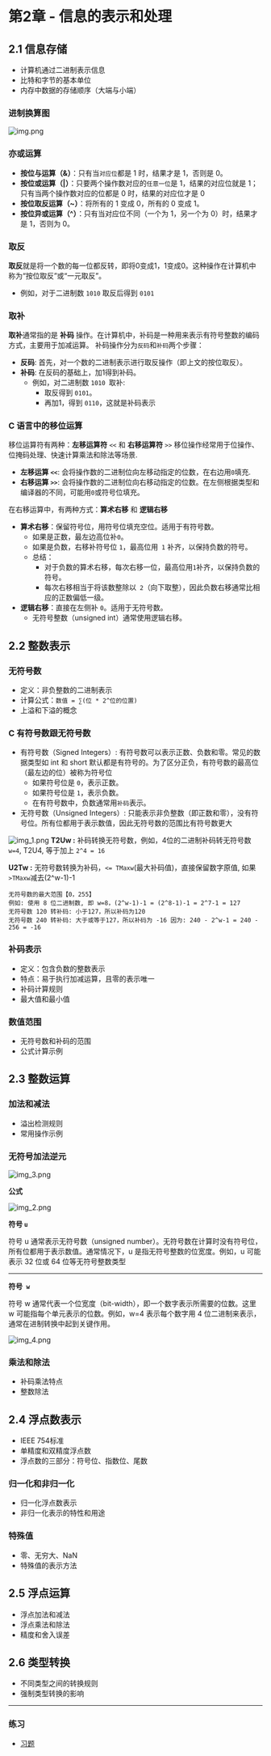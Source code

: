 # 第2章 - 信息的表示和处理

## 2.1 信息存储
- 计算机通过二进制表示信息
- 比特和字节的基本单位
- 内存中数据的存储顺序（大端与小端）

### 进制换算图
![img.png](img.png)

### 亦或运算
- **按位与运算（&）**：只有当`对应位`都是 1 时，结果才是 1，否则是 0。
- **按位或运算（|）**：只要两个操作数对应的`任意一位`是 1，结果的对应位就是 1；只有当两个操作数对应的位都是 0 时，结果的对应位才是 0
- **按位取反运算（~）**：将所有的 1 变成 0，所有的 0 变成 1。
- **按位异或运算（^）**：只有当对应位不同（一个为 1，另一个为 0）时，结果才是 1，否则为 0。

### 取反
**取反**就是将一个数的每一位都反转，即将0变成1，1变成0。这种操作在计算机中称为“按位取反”或“一元取反”。
- 例如，对于二进制数 `1010` 取反后得到 `0101`
### 取补
**取补**通常指的是 **补码** 操作。在计算机中，补码是一种用来表示有符号整数的编码方式，主要用于加减运算。
补码操作分为`反码`和`补码`两个步骤：
- **反码**: 首先，对一个数的二进制表示进行取反操作（即上文的按位取反）。
- **补码**: 在反码的基础上，加1得到补码。
    - 例如，对二进制数 `1010 `取补:
        - 取反得到 `0101`。
        - 再加1，得到 `0110`，这就是补码表示


### C 语言中的移位运算
移位运算符有两种：**左移运算符** `<<` 和 **右移运算符** `>>` 移位操作经常用于位操作、位掩码处理、快速计算乘法和除法等场景.
- **左移运算 `<<`**: 会将操作数的二进制位向左移动指定的位数，在右边用` 0 `填充.
- **右移运算 `>>`**: 会将操作数的二进制位向右移动指定的位数。在左侧根据类型和编译器的不同，可能用` 0 `或符号位填充。<br>

在右移运算中，有两种方式：**算术右移** 和 **逻辑右移**
- **算术右移**：保留符号位，用符号位填充空位。适用于有符号数。
    - 如果是正数，最左边高位补`0`。
    - 如果是负数，右移补符号位 `1`，最高位用` 1` 补齐，以保持负数的符号。
    - 总结：
        - 对于负数的算术右移，每次右移一位，最高位用` 1 `补齐，以保持负数的符号。
        - 每次右移相当于将该数整除以` 2`（向下取整），因此负数右移通常比相应的正数偏低一级。
- **逻辑右移**：直接在左侧补 `0`。适用于无符号数。
    - 无符号整数（unsigned int）通常使用逻辑右移。

## 2.2 整数表示
### 无符号数
- 定义：非负整数的二进制表示
- 计算公式：`数值 = ∑(位 * 2^位的位置)`
- 上溢和下溢的概念
### C 有符号数跟无符号数
- 有符号数（Signed Integers）: 有符号数可以表示正数、负数和零。常见的数据类型如 int 和 short 默认都是有符号的。为了区分正负，有符号数的最高位（最左边的位）被称为符号位
    - 如果符号位是 `0`，表示正数。
    - 如果符号位是 `1`，表示负数。
    - 在有符号数中，负数通常用`补码`表示。
- 无符号数（Unsigned Integers）: 只能表示非负整数（即正数和零），没有符号位。所有位都用于表示数值，因此无符号数的范围比有符号数更大

![img_1.png](img_1.png)
**T2Uw :** 补码转换无符号数，例如，4位的二进制补码转无符号数 `w=4`, T2U4, 等于加上 `2^4 = 16`

**U2Tw :** 无符号数转换为补码，`<= TMaxw`(最大补码值)，直接保留数字原值, 如果 `>TMaxw`减去(2^w-1)-1

    无符号数的最大范围【0，255】
    例如: 使用 8 位二进制数, 即 w=8，(2^w-1)-1 = (2^8-1)-1 = 2^7-1 = 127
    无符号数 120 转补码: 小于127，所以补码为120
    无符号数 240 转补码: 大于或等于127，所以补码为 -16 因为: 240 - 2^w-1 = 240 - 256 = -16

### 补码表示
- 定义：包含负数的整数表示
- 特点：易于执行加减运算，且零的表示唯一
- 补码计算规则
- 最大值和最小值


### 数值范围
- 无符号数和补码的范围
- 公式计算示例


## 2.3 整数运算
### 加法和减法
- 溢出检测规则
- 常用操作示例

### 无符号加法逆元

![img_3.png](img_3.png)

**公式**


![img_2.png](img_2.png)

**符号 `u`**

符号 u 通常表示无符号数（unsigned number）。无符号数在计算时没有符号位，所有位都用于表示数值。通常情况下，u 是指无符号整数的位宽度。例如，u 可能表示 32 位或 64 位等无符号整数类型

---
**符号` w`**

符号 w 通常代表一个位宽度（bit-width），即一个数字表示所需要的位数。这里 w 可能指每个单元表示的位数。例如，w=4 表示每个数字用 4 位二进制来表示，通常在进制转换中起到关键作用。

![img_4.png](img_4.png)
### 乘法和除法
- 补码乘法特点
- 整数除法

## 2.4 浮点数表示
- IEEE 754标准
- 单精度和双精度浮点数
- 浮点数的三部分：符号位、指数位、尾数

### 归一化和非归一化
- 归一化浮点数表示
- 非归一化表示的特性和用途

### 特殊值
- 零、无穷大、NaN
- 特殊值的表示方法

## 2.5 浮点运算
- 浮点加法和减法
- 浮点乘法和除法
- 精度和舍入误差

## 2.6 类型转换
- 不同类型之间的转换规则
- 强制类型转换的影响

---
### 练习
- [习题](../exercises/chapter2/chapter2.c)
